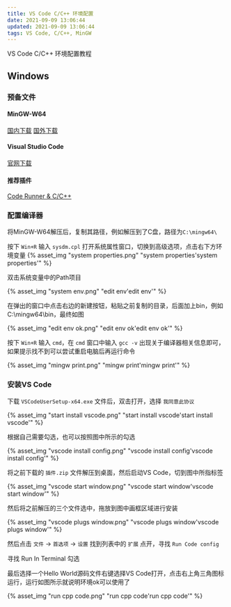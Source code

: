 ```yaml
---
title: VS Code C/C++ 环境配置
date: 2021-09-09 13:06:44
updated: 2021-09-09 13:06:44
tags: VS Code, C/C++, MinGW
---
```


VS Code C/C++ 环境配置教程

<!-- more -->

## Windows

### 预备文件

#### MinGW-W64

[国内下载](https://wwa.lanzoui.com/ioHt0suhtva)
[国外下载](https://sourceforge.net/projects/mingw-w64/files/)

#### Visual Studio Code

[官网下载](https://code.visualstudio.com/)

#### 推荐插件

[Code Runner & C/C++](https://wwa.lanzoui.com/ilVjssuj56d)

### 配置编译器

将MinGW-W64解压后，复制其路径，例如解压到了C盘，路径为`C:\mingw64\`

按下 `Win+R` 输入 `sysdm.cpl` 打开系统属性窗口，切换到高级选项，点击右下方环境变量
{% asset_img "system properties.png" "system properties'system properties'" %}

双击系统变量中的Path项目

{% asset_img "system env.png" "edit env'edit env'" %}

在弹出的窗口中点击右边的新建按钮，粘贴之前复制的目录，后面加上bin，例如C:\mingw64\bin，最终如图

{% asset_img "edit env ok.png" "edit env ok'edit env ok'" %}

按下 `Win+R` 输入 `cmd`，在 `cmd` 窗口中输入 `gcc -v` 出现关于编译器相关信息即可，如果提示找不到可以尝试重启电脑后再运行命令

{% asset_img "mingw print.png" "mingw print'mingw print'" %}

### 安装VS Code

下载 `VSCodeUserSetup-x64.exe` 文件后，双击打开，选择 `我同意此协议`

{% asset_img "start install vscode.png" "start install vscode'start install vscode'" %}

根据自己需要勾选，也可以按照图中所示的勾选

{% asset_img "vscode install config.png" "vscode install config'vscode install config'" %}

将之前下载的 `插件.zip` 文件解压到桌面，然后启动VS Code，切到图中所指标签

{% asset_img "vscode start window.png" "vscode start window'vscode start window'" %}

然后将之前解压的三个文件选中，拖放到图中画框区域进行安装

{% asset_img "vscode plugs window.png" "vscode plugs window'vscode plugs window'" %}

然后点击 `文件` → `首选项` → `设置` 找到列表中的 `扩展` 点开，寻找 `Run Code config`

寻找 Run In Terminal 勾选

最后选择一个Hello World源码文件右键选择VS Code打开，点击右上角三角图标运行，运行如图所示就说明环境ok可以使用了

{% asset_img "run cpp code.png" "run cpp code'run cpp code'" %}
